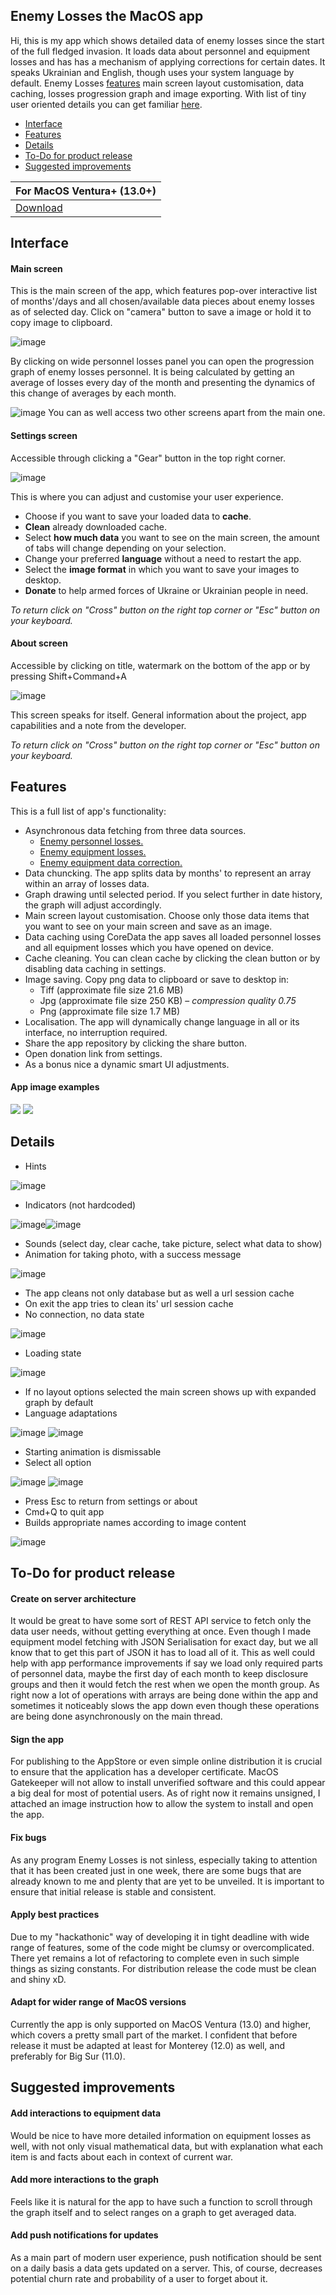 ## Enemy Losses the MacOS app

Hi, this is my app which shows detailed data of enemy losses since the start of the full fledged invasion. It loads data about personnel and equipment losses and has has a mechanism of applying corrections for certain dates. It speaks Ukrainian and English, though uses your system language by default. Enemy Losses [features](#features) main screen layout customisation, data caching, losses progression graph and image exporting. With list of tiny user oriented details you can get familiar [here](#details).

- [Interface](#interface)
- [Features](#features)
- [Details](#details)
- [To-Do for product release](#to-do-for-product-release)
- [Suggested improvements](#suggested-improvements)

|For MacOS Ventura+ (13.0+)|
|:---|
|[Download](https://github.com/IhorMakhnyk/EnemyLossesMacOS/raw/main/Enemy%20Losses.dmg)|

## Interface
#### Main screen
This is the main screen of the app, which features pop-over interactive list of months'/days and all chosen/available data pieces about enemy losses as of selected day. Click on "camera" button to save a image or hold it to copy image to clipboard. 

![image](ReadmePictures/1.png)

By clicking on wide personnel losses panel you can open the progression graph of enemy losses personnel. It is being calculated by getting an average of losses every day of the month and presenting the dynamics of this change of averages by each month.

![image](ReadmePictures/2.png)
You can as well access two other screens apart from the main one.


#### Settings screen
Accessible through clicking a "Gear" button in the top right corner.

![image](ReadmePictures/3.png)

This is where you can adjust and customise your user experience.
-  Choose if you want to save your loaded data to **cache**.
-  **Clean** already downloaded cache.
-  Select **how much data** you want to see on the main screen, the amount of tabs will change depending on your selection.
-  Change your preferred **language** without a need to restart the app.
-  Select the **image format** in which you want to save your images to desktop.
-  **Donate** to help armed forces of Ukraine or Ukrainian people in need.

*To return click on "Cross" button on the right top corner or "Esc" button on your keyboard.*
#### About screen
Accessible by clicking on title, watermark on the bottom of the app or by pressing Shift+Command+A

![image](ReadmePictures/4.png)

This screen speaks for itself. General information about the project, app capabilities and a note from the developer.

*To return click on "Cross" button on the right top corner or "Esc" button on your keyboard.*

## Features

This is a full list of app's functionality:
- Asynchronous data fetching from three data sources.
	-  [Enemy personnel losses.](https://github.com/MacPaw/2022-Ukraine-Russia-War-Dataset/raw/main/data/russia_losses_personnel.json)
	-  [Enemy equipment losses.](https://github.com/MacPaw/2022-Ukraine-Russia-War-Dataset/raw/main/data/russia_losses_equipment.json)
	-  [Enemy equipment data correction.](https://raw.githubusercontent.com/MacPaw/2022-Ukraine-Russia-War-Dataset/main/data/russia_losses_equipment_correction.json)
- Data chuncking. The app splits data by months' to represent an array within an array of losses data.
- Graph drawing until selected period. If you select further in date history, the graph will adjust accordingly.
- Main screen layout customisation. Choose only those data items that you want to see on your main screen and save as an image.
- Data caching using CoreData the app saves all loaded personnel losses and all equipment losses which you have opened on device.
- Cache cleaning. You can clean cache by clicking the clean button or by disabling data caching in settings.
- Image saving. Copy png data to clipboard or save to desktop in:
	-  Tiff (approximate file size 21.6 MB)
	-  Jpg (approximate file size 250 KB) – _compression quality 0.75_
	-  Png (approximate file size 1.7 MB)
- Localisation. The app will dynamically change language in all or its interface, no interruption required.
- Share the app repository by clicking the share button.
- Open donation link from settings.
- As a bonus nice a dynamic smart UI adjustments.

#### App image examples
![](ReadmePictures/16.png)
![](ReadmePictures/17.png)

## Details

- Hints

![image](ReadmePictures/10.png)
- Indicators (not hardcoded)

![image](ReadmePictures/11.png)![image](ReadmePictures/12.png)
- Sounds (select day,  clear cache, take picture, select what data to show)
- Animation for taking photo, with a success message

![image](ReadmePictures/9.gif)
- The app cleans not only database but as well a url session cache
- On exit the app tries to clean its' url session cache
- No connection, no data state

![image](ReadmePictures/5.png)
- Loading state

![image](ReadmePictures/6.png)
- If no layout options selected the main screen shows up with expanded graph by default
- Language adaptations 

![image](ReadmePictures/8.png)  ![image](ReadmePictures/7.png)
- Starting animation is dismissable
- Select all option

![image](ReadmePictures/13.png)
![image](ReadmePictures/14.png)
- Press Esc to return from settings or about
- Cmd+Q to quit app
- Builds appropriate names according to image content

![image](ReadmePictures/15.png)

## To-Do for product release
#### Create on server architecture
It would be great to have some sort of REST API service to fetch only the data user needs, without getting everything at once. Even though I made equipment model fetching with JSON Serialisation for exact day, but we all know that to get this part of JSON it has to load all of it.
This as well could help with app performance improvements if say we load only required parts of personnel data, maybe the first day of each month to keep disclosure groups and then it would fetch the rest when we open the month group. As right now a lot of operations with arrays are being done within the app and sometimes it noticeably slows the app down even though  these operations are being done asynchronously on the main thread. 
#### Sign the app
For publishing to the AppStore or even simple online distribution it is crucial to ensure that the application has a developer certificate. MacOS Gatekeeper will not allow to install unverified software and this could appear a big deal for most of potential users. As of right now it remains unsigned, I attached an image instruction how to allow the system to install and open the app.
#### Fix bugs
As any program Enemy Losses is not sinless, especially taking to attention that it has been created just in one week, there are some bugs that are already known to me and plenty that are yet to be unveiled. It is important to ensure that initial release is stable and consistent.
#### Apply best practices
Due to my "hackathonic" way of developing it in tight deadline with wide range of features, some of the code might be clumsy or overcomplicated. There yet remains a lot of refactoring to complete even in such simple things as sizing constants. For distribution release the code must be clean and shiny xD.
#### Adapt for wider range of  MacOS versions
Currently the app is only supported on MacOS Ventura (13.0) and higher, which covers a pretty small part of the market. I confident that before release it must be adapted at least for Monterey (12.0) as well, and preferably for Big Sur (11.0).

## Suggested improvements

#### Add interactions to equipment data
Would be nice to have more detailed information on equipment losses as well, with not only visual mathematical data, but with explanation what each item is and facts about each in context of current war. 
#### Add more interactions to the graph
Feels like it is natural for the app to have such a function to scroll through the graph itself and to select ranges on a graph to get averaged data.
#### Add push notifications for updates
As a main part of modern user experience, push notification should be sent on a daily basis a data gets updated on a server. This, of course, decreases potential churn rate and probability of a user to forget about it.
